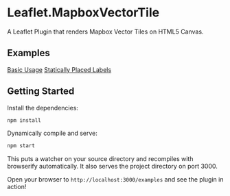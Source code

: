 Leaflet.MapboxVectorTile
========================

A Leaflet Plugin that renders Mapbox Vector Tiles on HTML5 Canvas.

## Examples

[Basic Usage](http://spatialserver.github.io/Leaflet.MapboxVectorTile/examples/basic.html)
[Statically Placed Labels](http://spatialserver.github.io/Leaflet.MapboxVectorTile/examples/static-label.html)

## Getting Started

Install the dependencies:

```sh
npm install
```

Dynamically compile and serve:

```sh
npm start
```

This puts a watcher on your source directory and recompiles with browserify automatically. It also serves the project directory on port 3000.

Open your browser to `http://localhost:3000/examples` and see the plugin in action!